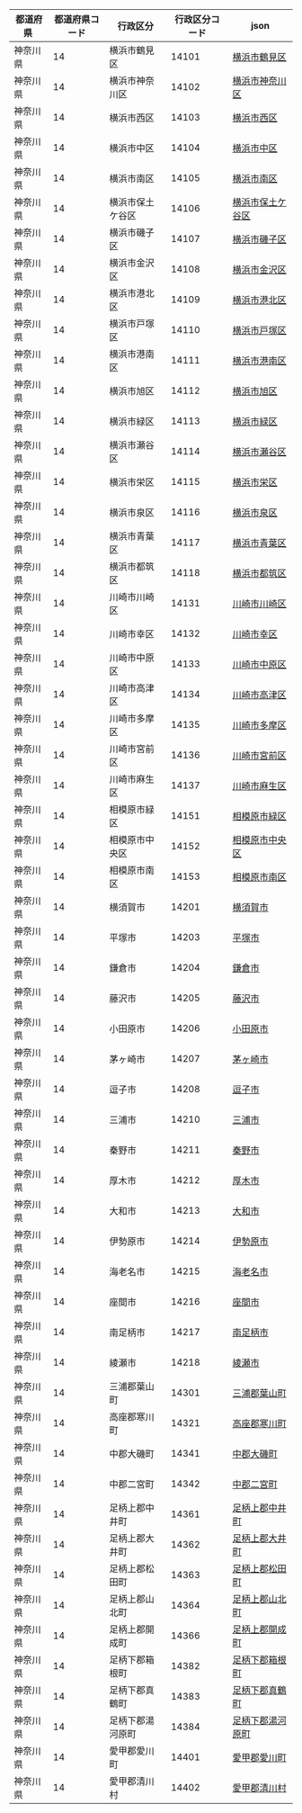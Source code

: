 |  都道府県  | 都道府県コード | 行政区分 | 行政区分コード | json |
|-----------|--------------|--------- |--------------|------|
| 神奈川県 | 14 | 横浜市鶴見区 | 14101 | [横浜市鶴見区](/geojson/14/14101.json) |
| 神奈川県 | 14 | 横浜市神奈川区 | 14102 | [横浜市神奈川区](/geojson/14/14102.json) |
| 神奈川県 | 14 | 横浜市西区 | 14103 | [横浜市西区](/geojson/14/14103.json) |
| 神奈川県 | 14 | 横浜市中区 | 14104 | [横浜市中区](/geojson/14/14104.json) |
| 神奈川県 | 14 | 横浜市南区 | 14105 | [横浜市南区](/geojson/14/14105.json) |
| 神奈川県 | 14 | 横浜市保土ケ谷区 | 14106 | [横浜市保土ケ谷区](/geojson/14/14106.json) |
| 神奈川県 | 14 | 横浜市磯子区 | 14107 | [横浜市磯子区](/geojson/14/14107.json) |
| 神奈川県 | 14 | 横浜市金沢区 | 14108 | [横浜市金沢区](/geojson/14/14108.json) |
| 神奈川県 | 14 | 横浜市港北区 | 14109 | [横浜市港北区](/geojson/14/14109.json) |
| 神奈川県 | 14 | 横浜市戸塚区 | 14110 | [横浜市戸塚区](/geojson/14/14110.json) |
| 神奈川県 | 14 | 横浜市港南区 | 14111 | [横浜市港南区](/geojson/14/14111.json) |
| 神奈川県 | 14 | 横浜市旭区 | 14112 | [横浜市旭区](/geojson/14/14112.json) |
| 神奈川県 | 14 | 横浜市緑区 | 14113 | [横浜市緑区](/geojson/14/14113.json) |
| 神奈川県 | 14 | 横浜市瀬谷区 | 14114 | [横浜市瀬谷区](/geojson/14/14114.json) |
| 神奈川県 | 14 | 横浜市栄区 | 14115 | [横浜市栄区](/geojson/14/14115.json) |
| 神奈川県 | 14 | 横浜市泉区 | 14116 | [横浜市泉区](/geojson/14/14116.json) |
| 神奈川県 | 14 | 横浜市青葉区 | 14117 | [横浜市青葉区](/geojson/14/14117.json) |
| 神奈川県 | 14 | 横浜市都筑区 | 14118 | [横浜市都筑区](/geojson/14/14118.json) |
| 神奈川県 | 14 | 川崎市川崎区 | 14131 | [川崎市川崎区](/geojson/14/14131.json) |
| 神奈川県 | 14 | 川崎市幸区 | 14132 | [川崎市幸区](/geojson/14/14132.json) |
| 神奈川県 | 14 | 川崎市中原区 | 14133 | [川崎市中原区](/geojson/14/14133.json) |
| 神奈川県 | 14 | 川崎市高津区 | 14134 | [川崎市高津区](/geojson/14/14134.json) |
| 神奈川県 | 14 | 川崎市多摩区 | 14135 | [川崎市多摩区](/geojson/14/14135.json) |
| 神奈川県 | 14 | 川崎市宮前区 | 14136 | [川崎市宮前区](/geojson/14/14136.json) |
| 神奈川県 | 14 | 川崎市麻生区 | 14137 | [川崎市麻生区](/geojson/14/14137.json) |
| 神奈川県 | 14 | 相模原市緑区 | 14151 | [相模原市緑区](/geojson/14/14151.json) |
| 神奈川県 | 14 | 相模原市中央区 | 14152 | [相模原市中央区](/geojson/14/14152.json) |
| 神奈川県 | 14 | 相模原市南区 | 14153 | [相模原市南区](/geojson/14/14153.json) |
| 神奈川県 | 14 | 横須賀市 | 14201 | [横須賀市](/geojson/14/14201.json) |
| 神奈川県 | 14 | 平塚市 | 14203 | [平塚市](/geojson/14/14203.json) |
| 神奈川県 | 14 | 鎌倉市 | 14204 | [鎌倉市](/geojson/14/14204.json) |
| 神奈川県 | 14 | 藤沢市 | 14205 | [藤沢市](/geojson/14/14205.json) |
| 神奈川県 | 14 | 小田原市 | 14206 | [小田原市](/geojson/14/14206.json) |
| 神奈川県 | 14 | 茅ヶ崎市 | 14207 | [茅ヶ崎市](/geojson/14/14207.json) |
| 神奈川県 | 14 | 逗子市 | 14208 | [逗子市](/geojson/14/14208.json) |
| 神奈川県 | 14 | 三浦市 | 14210 | [三浦市](/geojson/14/14210.json) |
| 神奈川県 | 14 | 秦野市 | 14211 | [秦野市](/geojson/14/14211.json) |
| 神奈川県 | 14 | 厚木市 | 14212 | [厚木市](/geojson/14/14212.json) |
| 神奈川県 | 14 | 大和市 | 14213 | [大和市](/geojson/14/14213.json) |
| 神奈川県 | 14 | 伊勢原市 | 14214 | [伊勢原市](/geojson/14/14214.json) |
| 神奈川県 | 14 | 海老名市 | 14215 | [海老名市](/geojson/14/14215.json) |
| 神奈川県 | 14 | 座間市 | 14216 | [座間市](/geojson/14/14216.json) |
| 神奈川県 | 14 | 南足柄市 | 14217 | [南足柄市](/geojson/14/14217.json) |
| 神奈川県 | 14 | 綾瀬市 | 14218 | [綾瀬市](/geojson/14/14218.json) |
| 神奈川県 | 14 | 三浦郡葉山町 | 14301 | [三浦郡葉山町](/geojson/14/14301.json) |
| 神奈川県 | 14 | 高座郡寒川町 | 14321 | [高座郡寒川町](/geojson/14/14321.json) |
| 神奈川県 | 14 | 中郡大磯町 | 14341 | [中郡大磯町](/geojson/14/14341.json) |
| 神奈川県 | 14 | 中郡二宮町 | 14342 | [中郡二宮町](/geojson/14/14342.json) |
| 神奈川県 | 14 | 足柄上郡中井町 | 14361 | [足柄上郡中井町](/geojson/14/14361.json) |
| 神奈川県 | 14 | 足柄上郡大井町 | 14362 | [足柄上郡大井町](/geojson/14/14362.json) |
| 神奈川県 | 14 | 足柄上郡松田町 | 14363 | [足柄上郡松田町](/geojson/14/14363.json) |
| 神奈川県 | 14 | 足柄上郡山北町 | 14364 | [足柄上郡山北町](/geojson/14/14364.json) |
| 神奈川県 | 14 | 足柄上郡開成町 | 14366 | [足柄上郡開成町](/geojson/14/14366.json) |
| 神奈川県 | 14 | 足柄下郡箱根町 | 14382 | [足柄下郡箱根町](/geojson/14/14382.json) |
| 神奈川県 | 14 | 足柄下郡真鶴町 | 14383 | [足柄下郡真鶴町](/geojson/14/14383.json) |
| 神奈川県 | 14 | 足柄下郡湯河原町 | 14384 | [足柄下郡湯河原町](/geojson/14/14384.json) |
| 神奈川県 | 14 | 愛甲郡愛川町 | 14401 | [愛甲郡愛川町](/geojson/14/14401.json) |
| 神奈川県 | 14 | 愛甲郡清川村 | 14402 | [愛甲郡清川村](/geojson/14/14402.json) |

